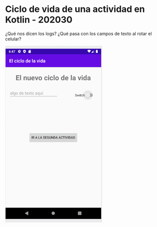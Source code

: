 # Ciclo de vida de una actividad en Kotlin - 202030

¿Qué nos dicen los logs? ¿Qué pasa con los campos de texto al rotar el celular?

![Los dados](/tomaPantalla.png)
